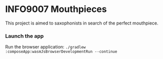 # INFO9007 Mouthpieces

This project is aimed to saxophonists in search of the perfect mouthpiece.

### Launch the app
Run the browser application: `./gradlew :composeApp:wasmJsBrowserDevelopmentRun --continue`

